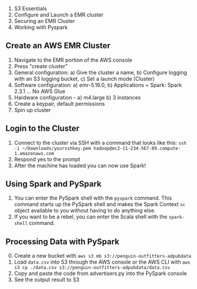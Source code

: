 1. S3 Essentials
2. Configure and Launch a EMR cluster
3. Securing an EMR Cluster
4. Working with Pyspark

## Create an AWS EMR Cluster

1. Navigate to the EMR portion of the AWS console
2. Press "create cluster"
3. General configuration: a) Give the cluster a name, b) Configure logging with an S3 logging bucket, c) Set a launch mode (Cluster)
3. Software configuration: a) emr-5.16.0, b) Applications = Spark: Spark 2.3.1 ... No AWS Glue
4. Hardware configuration - a) m4.large b) 3 instances
5. Create a keypair, default permissions
6. Spin up cluster

## Login to the Cluster

1. Connect to the cluster via SSH with a command that looks like this: `ssh -i ~/Downloads/yoursshkey.pem hadoop@ec2-11-234-567-89.compute-1.amazonaws.com`
2. Respond yes to the prompt
3. After the machine has loaded you can now use Spark!

## Using Spark and PySpark

1. You can enter the PySpark shell with the `pyspark` command. This command starts up the PySpark shell and makes the Spark Context `sc` object available to you without having to do anything else.
2. If you want to be a rebel, you can enter the Scala shell with the `spark-shell` command.

## Processing Data with PySpark

0. Create a new bucket with `aws s3 mb s3://penguin-outfitters-adpubdata`
1. Load `data.csv` into S3 through the AWS console or the AWS CLI with `aws s3 cp ./data.csv s3://penguin-outfitters-adpubdata/data.csv`
2. Copy and paste the code from advertisers.py into the PySpark console
3. See the output result to S3



